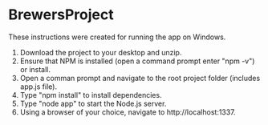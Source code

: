 # BrewersProject
 
These instructions were created for running the app on Windows.

1. Download the project to your desktop and unzip.
2. Ensure that NPM is installed (open a command prompt enter "npm -v") or install. 
3. Open a comman prompt and navigate to the root project folder (includes app.js file).
4. Type "npm install" to install dependencies.
5. Type "node app" to start the Node.js server.
6. Using a browser of your choice, navigate to http://localhost:1337.
